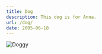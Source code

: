 ```yaml
---
title: Dog
description: This dog is for Anna.
url: /dog/
date: 2005-06-18
---
```


![Doggy](https://images.unsplash.com/photo-1581562324420-eff2f5aaa4b5?ixlib=rb-1.2.1&ixid=MnwxMjA3fDB8MHxwaG90by1wYWdlfHx8fGVufDB8fHx8&auto=format&fit=crop&w=464&q=80)

<style>
    article p {
        text-align: center;
    }
</style>